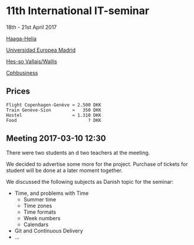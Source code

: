 # 11th International IT-seminar

18th - 21st April 2017

[Haaga-Helia](http://www.haaga-helia.fi/en/frontpage)

[Universidad Europea Madrid](http://universidadeuropea.es/en/)

[Hes-so Vallais/Wallis](https://www.hevs.ch/en/)

[Cphbusiness](https://www.cphbusiness.dk/english/)

## Prices

```
Flight Copenhagen-Genève ≈ 2.500 DKK
Train Genève-Sion        ≈   350 DKK
Hostel                   ≈ 1.310 DKK
Food                           ? DKK
```

## Meeting 2017-03-10 12:30

There were two students an d two teachers at the meeting.

We decided to advertise some more for the project.
Purchase of tickets for student will be done at a later moment together.

We discussed the following subjects as Danish topic for the seminar:

 * Time, and problems with Time
   - Summer time
   - Time zones
   - Time formats
   - Week numbers
   - Calendars
 * Git and Continuous Delivery
 * ...  
